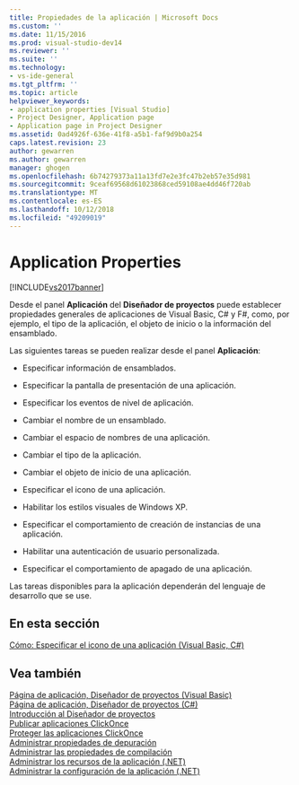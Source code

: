 ```yaml
---
title: Propiedades de la aplicación | Microsoft Docs
ms.custom: ''
ms.date: 11/15/2016
ms.prod: visual-studio-dev14
ms.reviewer: ''
ms.suite: ''
ms.technology:
- vs-ide-general
ms.tgt_pltfrm: ''
ms.topic: article
helpviewer_keywords:
- application properties [Visual Studio]
- Project Designer, Application page
- Application page in Project Designer
ms.assetid: 0ad4926f-636e-41f8-a5b1-faf9d9b0a254
caps.latest.revision: 23
author: gewarren
ms.author: gewarren
manager: ghogen
ms.openlocfilehash: 6b74279373a11a13fd7e2e3fc47b2eb57e35d981
ms.sourcegitcommit: 9ceaf69568d61023868ced59108ae4dd46f720ab
ms.translationtype: MT
ms.contentlocale: es-ES
ms.lasthandoff: 10/12/2018
ms.locfileid: "49209019"
---
```

# <a name="application-properties"></a>Application Properties
[!INCLUDE[vs2017banner](../includes/vs2017banner.md)]

Desde el panel **Aplicación** del **Diseñador de proyectos** puede establecer propiedades generales de aplicaciones de Visual Basic, C# y F#, como, por ejemplo, el tipo de la aplicación, el objeto de inicio o la información del ensamblado.  
  
 Las siguientes tareas se pueden realizar desde el panel **Aplicación**:  
  
-   Especificar información de ensamblados.  
  
-   Especificar la pantalla de presentación de una aplicación.  
  
-   Especificar los eventos de nivel de aplicación.  
  
-   Cambiar el nombre de un ensamblado.  
  
-   Cambiar el espacio de nombres de una aplicación.  
  
-   Cambiar el tipo de la aplicación.  
  
-   Cambiar el objeto de inicio de una aplicación.  
  
-   Especificar el icono de una aplicación.  
  
-   Habilitar los estilos visuales de Windows XP.  
  
-   Especificar el comportamiento de creación de instancias de una aplicación.  
  
-   Habilitar una autenticación de usuario personalizada.  
  
-   Especificar el comportamiento de apagado de una aplicación.  
  
 Las tareas disponibles para la aplicación dependerán del lenguaje de desarrollo que se use.  
  
## <a name="in-this-section"></a>En esta sección  
 [Cómo: Especificar el icono de una aplicación (Visual Basic, C#)](../ide/how-to-specify-an-application-icon-visual-basic-csharp.md)  
  
## <a name="see-also"></a>Vea también  
 [Página de aplicación, Diseñador de proyectos (Visual Basic)](../ide/reference/application-page-project-designer-visual-basic.md)   
 [Página de aplicación, Diseñador de proyectos (C#)](../ide/reference/application-page-project-designer-csharp.md)   
 [Introducción al Diseñador de proyectos](http://msdn.microsoft.com/en-us/898dd854-c98d-430c-ba1b-a913ce3c73d7)   
 [Publicar aplicaciones ClickOnce](../deployment/publishing-clickonce-applications.md)   
 [Proteger las aplicaciones ClickOnce](../deployment/securing-clickonce-applications.md)   
 [Administrar propiedades de depuración](http://msdn.microsoft.com/en-us/92474d16-e7fe-4fac-9287-6bd6b3a7eb68)   
 [Administrar las propiedades de compilación](http://msdn.microsoft.com/en-us/94308881-f10f-4caf-a729-f1028e596a2c)   
 [Administrar los recursos de la aplicación (.NET)](../ide/managing-application-resources-dotnet.md)   
 [Administrar la configuración de la aplicación (.NET)](../ide/managing-application-settings-dotnet.md)



